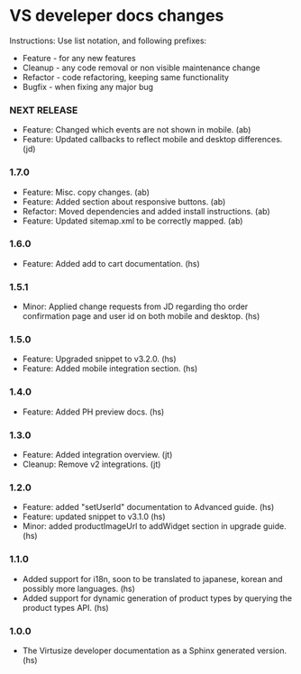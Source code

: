 VS develeper docs changes
=========================

Instructions:
Use list notation, and following prefixes:

- Feature - for any new features
- Cleanup - any code removal or non visible maintenance change
- Refactor - code refactoring, keeping same functionality
- Bugfix - when fixing any major bug


### NEXT RELEASE

- Feature: Changed which events are not shown in mobile. (ab)
- Feature: Updated callbacks to reflect mobile and desktop differences. (jd)

### 1.7.0

- Feature: Misc. copy changes. (ab)
- Feature: Added section about responsive buttons. (ab)
- Refactor: Moved dependencies and added install instructions. (ab)
- Feature: Updated sitemap.xml to be correctly mapped. (ab)

### 1.6.0

- Feature: Added add to cart documentation. (hs)

### 1.5.1

- Minor: Applied change requests from JD regarding tho order confirmation page and user id on both mobile and desktop. (hs)

### 1.5.0

- Feature: Upgraded snippet to v3.2.0. (hs)
- Feature: Added mobile integration section. (hs)

### 1.4.0

- Feature: Added PH preview docs. (hs)

### 1.3.0

- Feature: Added integration overview. (jt)
- Cleanup: Remove v2 integrations. (jt)

### 1.2.0

- Feature: added "setUserId" documentation to Advanced guide. (hs)
- Feature: updated snippet to v3.1.0 (hs)
- Minor: added productImageUrl to addWidget section in upgrade guide. (hs)

### 1.1.0

- Added support for i18n, soon to be translated to japanese, korean and possibly more languages. (hs)
- Added support for dynamic generation of product types by querying the product types API. (hs)

### 1.0.0

- The Virtusize developer documentation as a Sphinx generated version. (hs)
